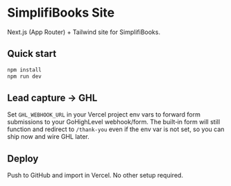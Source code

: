 # SimplifiBooks Site

Next.js (App Router) + Tailwind site for SimplifiBooks.

## Quick start

```bash
npm install
npm run dev
```

## Lead capture → GHL

Set `GHL_WEBHOOK_URL` in your Vercel project env vars to forward form submissions to your GoHighLevel webhook/form. The built‑in form will still function and redirect to `/thank-you` even if the env var is not set, so you can ship now and wire GHL later.

## Deploy

Push to GitHub and import in Vercel. No other setup required.
